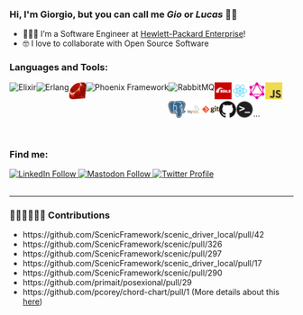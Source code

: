 ### Hi, I'm Giorgio, but you can call me *Gio* or *Lucas* 👋🏻


- 👨🏻‍💻 I’m a Software Engineer at [Hewlett-Packard Enterprise][employerwebsite]!
- 🤓 I love to collaborate with Open Source Software


### Languages and Tools:

<img align="left" alt="Elixir" height="30px" src="https://raw.githubusercontent.com/elixir-lang/elixir-lang.github.com/main/favicon.ico" />
<img align="left" alt="Erlang" height="30px" src="https://raw.githubusercontent.com/erlang/erlang-org/master/assets/img/favicon.ico" />
<img align="left" alt="Ruby" height="30px" src="https://raw.githubusercontent.com/github/explore/80688e429a7d4ef2fca1e82350fe8e3517d3494d/topics/ruby/ruby.png" />
<img alt="JavaScript" height="30px" src="https://raw.githubusercontent.com/github/explore/80688e429a7d4ef2fca1e82350fe8e3517d3494d/topics/javascript/javascript.png" />

<img align="left" alt="Phoenix Framework" height="35px" src="https://raw.githubusercontent.com/phoenixframework/phoenix_site/master/themes/default/assets/favicon.ico" />
<img align="left" alt="RabbitMQ" height="30px" src="https://raw.githubusercontent.com/rabbitmq/rabbitmq-website/main/static/img/rabbitmq-logo.svg" />
<img align="left" alt="Rails" height="30px" src="https://raw.githubusercontent.com/github/explore/80688e429a7d4ef2fca1e82350fe8e3517d3494d/topics/rails/rails.png" />
<img align="left" alt="React" height="30px" src="https://raw.githubusercontent.com/github/explore/80688e429a7d4ef2fca1e82350fe8e3517d3494d/topics/react/react.png" />
<img align="left" alt="GraphQL" height="30px" src="https://raw.githubusercontent.com/github/explore/80688e429a7d4ef2fca1e82350fe8e3517d3494d/topics/graphql/graphql.png" />

<img align="left" alt="Postgres" height="30px" src="https://raw.githubusercontent.com/github/explore/80688e429a7d4ef2fca1e82350fe8e3517d3494d/topics/postgresql/postgresql.png" />
<img align="left" alt="MySQL" height="30px" src="https://raw.githubusercontent.com/github/explore/80688e429a7d4ef2fca1e82350fe8e3517d3494d/topics/mysql/mysql.png" />
<img align="left" alt="Git" height="30px" src="https://raw.githubusercontent.com/github/explore/80688e429a7d4ef2fca1e82350fe8e3517d3494d/topics/git/git.png" />
<img align="left" alt="GitHub" height="30px" src="https://raw.githubusercontent.com/github/explore/78df643247d429f6cc873026c0622819ad797942/topics/github/github.png" />
<img align="left" alt="Terminal" height="30px" src="https://raw.githubusercontent.com/github/explore/80688e429a7d4ef2fca1e82350fe8e3517d3494d/topics/terminal/terminal.png" />

...

<br />

### Find me:

<a rel="me" href="https://www.linkedin.com/in/giorgio-torres-ab664415/">
  <img alt="LinkedIn Follow" src="https://img.shields.io/twitter/url?label=LinkedIn&logo=linkedin&style=social&url=https%3A%2F%2Fwww.linkedin.com%2Fin%2Fgiorgio-torres-ab664415%2F" />
</a>

<a rel="me" href="https://techhub.social/@giorgiolucas">
  <img alt="Mastodon Follow" src="https://img.shields.io/twitter/url?label=Mastodon&logo=mastodon&style=social&url=https%3A%2F%2Ftechhub.social%2F%40giorgiolucas" />
</a>

<a rel="me" href="https://api.whatsapp.com/send?phone=393489096158">
  <img alt="Twitter Profile" src="https://img.shields.io/twitter/url?label=WhatsApp&logo=whatsapp&style=social&url=https%3A%2F%2Fapi.whatsapp.com%2Fsend%3Fphone%3D393489096158" />
</a>

<br />
<br />

---

### 👷🏻‍♂️👨🏻‍💻 Contributions

<ul>
  <li>https://github.com/ScenicFramework/scenic_driver_local/pull/42</li>
  <li>https://github.com/ScenicFramework/scenic/pull/326</li>
  <li>https://github.com/ScenicFramework/scenic/pull/297</li>
  <li>https://github.com/ScenicFramework/scenic_driver_local/pull/17</li>
  <li>https://github.com/ScenicFramework/scenic/pull/290</li>
  <li>https://github.com/primait/posexional/pull/29</li>
  <li>https://github.com/pcorey/chord-chart/pull/1 (More details about this <a href="http://www.petecorey.com/blog/2018/10/08/rendering-ascii-chord-charts-with-react">here</a>)</li>
</ul>


[website]: https://lucastech.dev
[whatsapp]: https://api.whatsapp.com/send?phone=393489096158
[mastodon]: https://techhub.social/@giorgiolucas
[twitter]: https://twitter.com/lu_gico
[linkedin]: https://www.linkedin.com/in/giorgiotorres/
[employerwebsite]: https://hpe.com/
[formeremployerwebsite]: https://jaya.tech/
